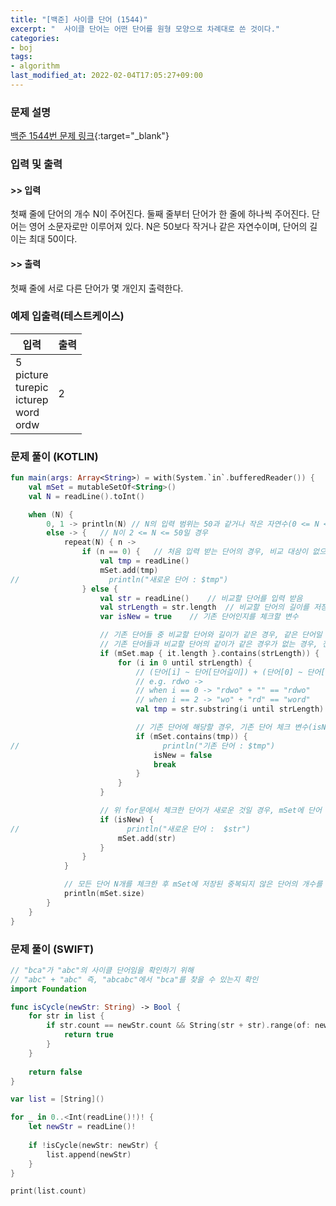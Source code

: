 ```yaml
---
title: "[백준] 사이클 단어 (1544)"
excerpt: "  사이클 단어는 어떤 단어를 원형 모양으로 차례대로 쓴 것이다."
categories:
- boj
tags:
- algorithm
last_modified_at: 2022-02-04T17:05:27+09:00
---
```



### 문제 설명
[백준 1544번 문제 링크](https://www.acmicpc.net/problem/1544#description){:target="_blank"}




### 입력 및 출력
#### >> 입력
  첫째 줄에 단어의 개수 N이 주어진다. 둘째 줄부터 단어가 한 줄에 하나씩 주어진다. 단어는 영어 소문자로만 이루어져 있다. N은 50보다 작거나 같은 자연수이며, 단어의 길이는 최대 50이다.



#### >> 출력
  첫째 줄에 서로 다른 단어가 몇 개인지 출력한다.





### 예제 입출력(테스트케이스)


|입력|출력|
|-----|------|
|5<br>picture<br>turepic<br>icturep<br>word<br>ordw|2|




### 문제 풀이 (KOTLIN)
```kotlin
fun main(args: Array<String>) = with(System.`in`.bufferedReader()) {
    val mSet = mutableSetOf<String>()
    val N = readLine().toInt()

    when (N) {
        0, 1 -> println(N) // N의 입력 범위는 50과 같거나 작은 자연수(0 <= N <= 50)
        else -> {   // N이 2 <= N <= 50일 경우
            repeat(N) { n ->
                if (n == 0) {   // 처음 입력 받는 단어의 경우, 비교 대상이 없으므로 바로 1개 카운트
                    val tmp = readLine()
                    mSet.add(tmp)
//                    println("새로운 단어 : $tmp")
                } else {
                    val str = readLine()    // 비교할 단어를 입력 받음
                    val strLength = str.length  // 비교할 단어의 길이를 저장
                    var isNew = true    // 기존 단어인지를 체크할 변수

                    // 기존 단어들 중 비교할 단어와 길이가 같은 경우, 같은 단어일 수 있으므로 확인이 필요함
                    // 기존 단어들과 비교할 단어의 같이가 같은 경우가 없는 경우, 전혀 다른 단어임
                    if (mSet.map { it.length }.contains(strLength)) {
                        for (i in 0 until strLength) {
                            // (단어[i] ~ 단어[단어길이]) + (단어[0] ~ 단어[0])
                            // e.g. rdwo ->
                            // when i == 0 -> "rdwo" + "" == "rdwo"
                            // when i == 2 -> "wo" + "rd" == "word"
                            val tmp = str.substring(i until strLength) + str.substring(0 until i)

                            // 기존 단어에 해당할 경우, 기존 단어 체크 변수(isNew)를 false 후 break
                            if (mSet.contains(tmp)) {
//                                println("기존 단어 : $tmp")
                                isNew = false
                                break
                            }
                        }
                    }

                    // 위 for문에서 체크한 단어가 새로운 것일 경우, mSet에 단어 추가
                    if (isNew) {
//                        println("새로운 단어 :  $str")
                        mSet.add(str)
                    }
                }
            }

            // 모든 단어 N개를 체크한 후 mSet에 저장된 중복되지 않은 단어의 개수를 출
            println(mSet.size)
        }
    }
}
```





### 문제 풀이 (SWIFT)
```swift
// "bca"가 "abc"의 사이클 단어임을 확인하기 위해
// "abc" + "abc" 즉, "abcabc"에서 "bca"를 찾을 수 있는지 확인
import Foundation

func isCycle(newStr: String) -> Bool {
    for str in list {
        if str.count == newStr.count && String(str + str).range(of: newStr) != nil {
            return true
        }
    }
    
    return false
}

var list = [String]()

for _ in 0..<Int(readLine()!)! {
    let newStr = readLine()!
    
    if !isCycle(newStr: newStr) {
        list.append(newStr)
    }
}

print(list.count)

```